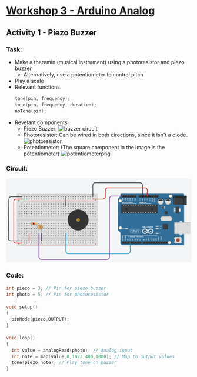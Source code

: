 # [Workshop 3 - Arduino Analog](https://bmesbuildteamucla.github.io/workshops/workshop-3--arduino-analog)

## Activity 1 - Piezo Buzzer

### Task:
* Make a theremin (musical instrument) using a photoresistor and piezo buzzer
  - Alternatively, use a potentiometer to control pitch
* Play a scale
* Relevant functions
  ```c++
  tone(pin, frequency);
  tone(pin, frequency, duration);
  noTone(pin);
  ```
* Revelant components
  - Piezo Buzzer: 
  ![buzzer circuit](https://github.com/bmesbuildteamucla/bmesbuildteamucla.github.io/assets/134753006/f0c98d85-631b-4d5e-b60b-ee61a7043293)
  - Photoresistor: Can be wired in both directions, since it isn't a diode.
  ![photoresistor](https://github.com/bmesbuildteamucla/bmesbuildteamucla.github.io/assets/134753006/6eccc47e-69a0-449b-bf55-7219ab8dbeb7)
  - Potentiometer: (The square component in the image is the potentiometer)
  ![potentiometerpng](https://github.com/bmesbuildteamucla/bmesbuildteamucla.github.io/assets/134753006/5065d173-fe3b-4ade-91c0-bdea99501fa8)

### Circuit:
![Circuit](https://github.com/bmesbuildteamucla/bmesbuildteamucla.github.io/blob/81682143ed45909f4c51086dd34fbe8f0fda102c/workshops/workshop-3--arduino-analog/activity-1--piezo-buzzer/Workshop%203%20Activity%201.png)

### Code:
```c++
int piezo = 3; // Pin for piezo buzzer
int photo = 5; // Pin for photoresistor

void setup()
{
  pinMode(piezo,OUTPUT);
}

void loop()
{
  int value = analogRead(photo); // Analog input
  int note = map(value,0,1023,400,1000); // Map to output values
  tone(piezo,note); // Play tone on buzzer
}
```
